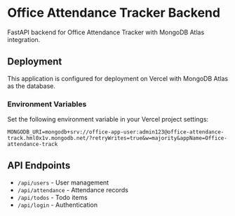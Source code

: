# Office Attendance Tracker Backend

FastAPI backend for Office Attendance Tracker with MongoDB Atlas integration.

## Deployment

This application is configured for deployment on Vercel with MongoDB Atlas as the database.

### Environment Variables

Set the following environment variable in your Vercel project settings:

```
MONGODB_URI=mongodb+srv://office-app-user:admin123@office-attendance-track.hml0x1v.mongodb.net/?retryWrites=true&w=majority&appName=Office-attendance-track
```

## API Endpoints

- `/api/users` - User management
- `/api/attendance` - Attendance records
- `/api/todos` - Todo items
- `/api/login` - Authentication 